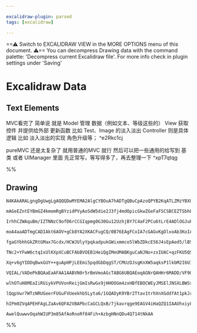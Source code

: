 ```yaml
---

excalidraw-plugin: parsed
tags: [excalidraw]

---
```

==⚠  Switch to EXCALIDRAW VIEW in the MORE OPTIONS menu of this document. ⚠== You can decompress Drawing data with the command palette: 'Decompress current Excalidraw file'. For more info check in plugin settings under 'Saving'


# Excalidraw Data

## Text Elements
MVC看完了
简单说 就是 
Model 管理 数据（例如文本、等级这些的）
View 获取控件 并提供给外部 更新函数
比如 Test、Image 的淡入淡出
Controller 则是具体逻辑 比如 淡入淡出的实现
角色升级等； ^e2Rkc1cj

pureMVC 还是太复杂了
就用普通的MVC 就行
然后可以把一些通用的给写到 基类
或者 UIManager 里面
先正常写，等写得多了，再去整理一下 ^xpT7qtqg

%%
## Drawing
```compressed-json
N4KAkARALgngDgUwgLgAQQQDwMYEMA2AlgCYBOuA7hADTgQBuCpAzoQPYB2KqATLZMzYBXUtiRoIACyhQ4zZAHoFAc0JRJQgEYA6bGwC2CgF7N6hbEcK4OCtptbErHALRY8RMpWdx8Q1TdIEfARcZgRmBShcZQUebQBObQBGGjoghH0EDihmbgBtcDBQMBKIEm4MHgAlAGtsJOwAK1SSyFhECqgsKBbSzG5nAFY4gDYxkYAOAHYABiSkqaTpwf5S

mAGeEZntEYBmGZ4kmemRgBYzidPVyAoSdW5die2J3fj4mdOpicGkwZGeFaFSCSBCEZTSbhLXbaTbXCDWZTBbgzOHMKCkNg1BAAYTY+DYpAqAGIkghSaTepBNLhsDVlBihBxiLj8YSJOjrMw4LhAtlKRAAGaEfD4ADKsCREkEHn5aIxWIA6ndJNw+ECIHLMQhxTBJehpeU4QzwRxwrk0Ek4Wxudg1OsLTMUer6cI4ABJYjm1B5AC6cIF5EyHu4HCE

IrhhCZWAquBm/IZTNNzC9ofD6rCCGIqpmg0G30Gu12UzhjBY7C4aF2PCu6tLrE4ADlOGJuPEpqdTktPrsI8wACLpLpZtACghhOGaYRMgCiwUy2RTYfwcKEcGIuCHkPbhwmPB4b1OVbhRA4NRDS+PbFpme4o/w4/VXUwPQkAFkAGrYwDQ7oAY7UAYXIADocIAAd6AKrKgAv0aggCMOoA9GaoEBr5sMQQSoIAhd6AGAuqCAA6mgB2xoAEP+ANHygBB

moA4aaADTmgCADIAkt6AOV+gCb8YA2XKACFugCQ/0B76EAgFCoIA7cGAGvKgDlxoAb3KoIAbnqAAvGgDZ8oAm36AGiagAXCaggAvZoADaaAL+KWFAYAK9ZEagAAq4RQBRbr6NECCoExgCHtoApoqWYAX4pAbi2QYiKTCoIAmEowYA7oqAMrygDcCYAifGoDpqA2fZTGAHnagANzkBgBLkYATkGAOLKNFUYA2P/xpQBnPhUH7fv+QFgZBsHwRwiHI

fgaGYbhhGkZRtGMax7Gcdx/HCWJUlyYpqkadpukGWixmmco5lWbZDkcE56J4sEpAed5/lBSFYV2ZFMUcAlyVpfyAqcFAoqEEY4i8E6rSCrtABiuD6MK9qoDWp1PlAACCRDKBW6DBAKPQlkwUDmAQL1gu90DWvyejZLgkZMMGaCpsu6oEmCkYEFlL7oLlv6ASBEHQXBCFIShGHYfhxHkdR9HMWxHAcVxvGCSJEkyQpynqZpHAhf1RkmWZFnLY5u0u

TNc2+YFwW6ctq1xUlKXpXCuBCFAbBVOEB1HeiQgIMeUMABKguCaNJNo+zxIUAC+qzFKU5QSJgcB6VMACOUAO8o/LtEd0DdPy/RoM4pxqqdt3OPMOz7IcxxTGcFwdnCtzEPclanCdpQgmCEIWvsCRyxwiJHcnAhTViLIEsS5JkkgE40nSCbMniJfsuQHBcjyWTfeqQoijqeoanihrpoXCBKvHKpoAHpSaliXcewaWZGsIJpmpCVo2nakKOnCLqrh6

Xq+v6gYIDDqBwxGUY++guApHPjLEEmi5pqdGbDqgST/CMUzDJsgKnXW5aqksP1lkbM2I6UIXjxD2CMS06pCD9kHDeEcY5NbqknNfWcGRW533hqdVc65NwWm3EsHgjxwGFi1qec899Sj4mvE/O8D4HpewkHAEQCBcqoEABvxMFABUmoAWE1ABC5ljKCgAKV0AHZmgAsBKYmwqCgAZCKAoANkdABwKoAe+VACncoAKKNAAAcgxMRQimLSUAJmKgAGJ

VQIAL/VADePkBQAaEaAFAA1AABVN0r5rBmVmoAGcTABG6UBQAEoqAGNrQAHHr6MADD/VF9GAHT9QAWJp/kCYAWMVADdyoAF1N0IaMANByGUKCowqMwwIbDOG8IEUBYR4jJGfmgrIjgijVGaO0bogxxjzFWNsQ4pxHAXGoA8d4/xQSQkRKiXExJKTtq7X2odbM/oLpXRutwe6pRHqAzehUT6bdv6/X+vgOZwNFZwDBrtSGppSCH2PgjUgSMWn4AyU

wlhOTuH8MEaIiRUiykVPUVonReijGmIsRwGx9jHHOOGm4zxHBfEBOCWEyJMSElJNSXLBWSsVYjLQOrJBp0TwIF1mnA2RsZgmxKKbcAfo6C4DgHAcUG4jqW2gCCTICyMW9AYM1AAQlXTeTJi5snQESAUXLuV0uwCIXkUA3RdH0OKeUOI67sogCScuFJVgQD5aQAVQqMhMtpCy2urJOiN2bgK3l/LW7Kv0OdYUYoJTT17rPQo8r9XZENaKrUQ8E68D

lQqpVwr7WTzNRUGeerFUGuFVUeekhb5Lyta6/1GQADyK9YBr2Ttav1trhXnXGddfAt1pkJrdRkFN2RhlHR4PG8NSaMio3WQshAX1fXZpFVEUgz1FVsAoCCXAT9DmlGLYK4V04mRPUbc2kIT94T9urRG/QfaMTpPgB7GudLmDYEFgADW4MMU4yRxjTDmAsJYEw5XzsFgATSmVMaEsxdhJABHKowbADDcEtpAegBANaQjNi6m1XaMiBuviGiQs65X0

hIPm0ZVqAPEHFAgLZaAv6QFA2VBAPbcCaGCLQxB/7jkavrqge9EAGV4iHaQZQ1IAAUhxiy8AWNQcjZHtiDAAJT8mVsoMMPIKgEeI0QlEvB9iUY45Rmj9HX1hvfR6hA0a/qcEwXKgMV0EDKyjMcnOd71RZEQ8h7gSK4TYCIJB1AGn1QtOpYi0gGsrQK1Rep4zCBBOlDsI0BA2AciihaXAODCGkPwNQHQ5FkAaR/UYHpG9+AlMPWnd69IDnf6aaEGi

AwelQuwwvOqahWIUP3m85AfAoRnoRf84Fih+AzbgHNnQDu4Q714tNkAA
```
%%